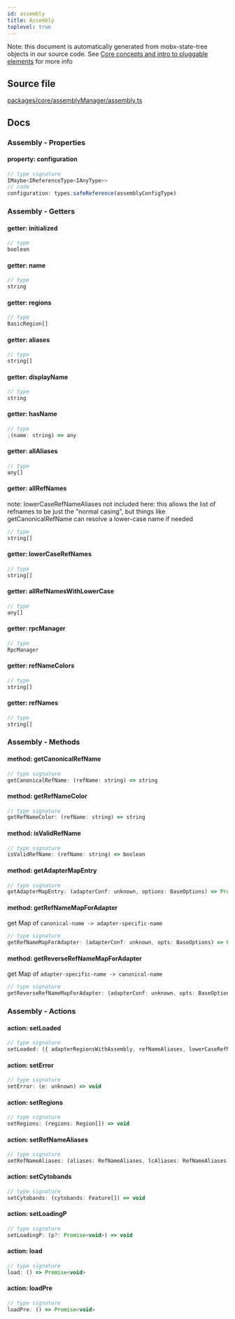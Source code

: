 ```yaml
---
id: assembly
title: Assembly
toplevel: true
---
```


Note: this document is automatically generated from mobx-state-tree objects in
our source code. See
[Core concepts and intro to pluggable elements](/docs/developer_guide/) for more
info

## Source file

[packages/core/assemblyManager/assembly.ts](https://github.com/GMOD/jbrowse-components/blob/main/packages/core/assemblyManager/assembly.ts)

## Docs

### Assembly - Properties

#### property: configuration

```js
// type signature
IMaybe<IReferenceType<IAnyType>>
// code
configuration: types.safeReference(assemblyConfigType)
```

### Assembly - Getters

#### getter: initialized

```js
// type
boolean
```

#### getter: name

```js
// type
string
```

#### getter: regions

```js
// type
BasicRegion[]
```

#### getter: aliases

```js
// type
string[]
```

#### getter: displayName

```js
// type
string
```

#### getter: hasName

```js
// type
;(name: string) => any
```

#### getter: allAliases

```js
// type
any[]
```

#### getter: allRefNames

note: lowerCaseRefNameAliases not included here: this allows the list of
refnames to be just the "normal casing", but things like getCanonicalRefName can
resolve a lower-case name if needed

```js
// type
string[]
```

#### getter: lowerCaseRefNames

```js
// type
string[]
```

#### getter: allRefNamesWithLowerCase

```js
// type
any[]
```

#### getter: rpcManager

```js
// type
RpcManager
```

#### getter: refNameColors

```js
// type
string[]
```

#### getter: refNames

```js
// type
string[]
```

### Assembly - Methods

#### method: getCanonicalRefName

```js
// type signature
getCanonicalRefName: (refName: string) => string
```

#### method: getRefNameColor

```js
// type signature
getRefNameColor: (refName: string) => string
```

#### method: isValidRefName

```js
// type signature
isValidRefName: (refName: string) => boolean
```

#### method: getAdapterMapEntry

```js
// type signature
getAdapterMapEntry: (adapterConf: unknown, options: BaseOptions) => Promise<RefNameMap>
```

#### method: getRefNameMapForAdapter

get Map of `canonical-name -> adapter-specific-name`

```js
// type signature
getRefNameMapForAdapter: (adapterConf: unknown, opts: BaseOptions) => Promise<any>
```

#### method: getReverseRefNameMapForAdapter

get Map of `adapter-specific-name -> canonical-name`

```js
// type signature
getReverseRefNameMapForAdapter: (adapterConf: unknown, opts: BaseOptions) => Promise<any>
```

### Assembly - Actions

#### action: setLoaded

```js
// type signature
setLoaded: ({ adapterRegionsWithAssembly, refNameAliases, lowerCaseRefNameAliases, cytobands, }: Loading) => void
```

#### action: setError

```js
// type signature
setError: (e: unknown) => void
```

#### action: setRegions

```js
// type signature
setRegions: (regions: Region[]) => void
```

#### action: setRefNameAliases

```js
// type signature
setRefNameAliases: (aliases: RefNameAliases, lcAliases: RefNameAliases) => void
```

#### action: setCytobands

```js
// type signature
setCytobands: (cytobands: Feature[]) => void
```

#### action: setLoadingP

```js
// type signature
setLoadingP: (p?: Promise<void>) => void
```

#### action: load

```js
// type signature
load: () => Promise<void>
```

#### action: loadPre

```js
// type signature
loadPre: () => Promise<void>
```
